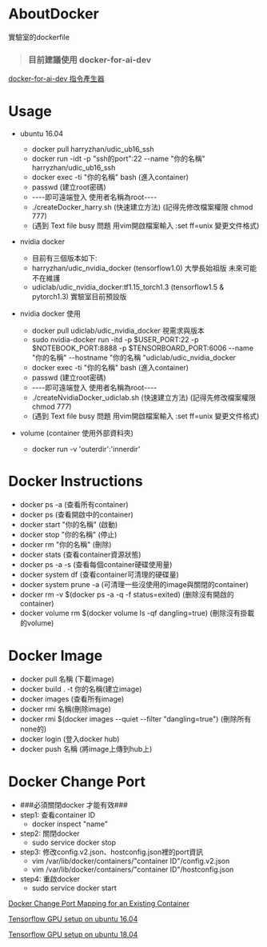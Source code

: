 # AboutDocker

實驗室的dockerfile
> ### 目前建議使用 docker-for-ai-dev
[docker-for-ai-dev 指令產生器](https://p208p2002.github.io/docker-for-ai-dev/)

# Usage
* ubuntu 16.04
  * docker pull harryzhan/udic_ub16_ssh 
  * docker run -idt -p "ssh的port":22 --name "你的名稱" harryzhan/udic_ub16_ssh
  * docker exec -ti "你的名稱" bash (進入container)
  * passwd (建立root密碼)
  * ----即可遠端登入 使用者名稱為root----
  *  ./createDocker_harry.sh  (快速建立方法) (記得先修改檔案權限 chmod 777)
  *  (遇到 Text file busy 問題 用vim開啟檔案輸入 :set ff=unix 變更文件格式)

* nvidia docker
  * 目前有三個版本如下:
  * harryzhan/udic_nvidia_docker (tensorflow1.0) 大學長始祖版 未來可能不在維護 
  * udiclab/udic_nvidia_docker:tf1.15_torch1.3 (tensorflow1.5 & pytorch1.3) 實驗室目前預設版
* nvidia docker 使用
  * docker pull udiclab/udic_nvidia_docker 視需求與版本
  * sudo nvidia-docker run -itd -p $USER_PORT:22 -p $NOTEBOOK_PORT:8888 -p $TENSORBOARD_PORT:6006 --name "你的名稱" --hostname "你的名稱 "udiclab/udic_nvidia_docker
  * docker exec -ti "你的名稱" bash (進入container)
  * passwd (建立root密碼)
  * ----即可遠端登入 使用者名稱為root----
  *  ./createNvidiaDocker_udiclab.sh  (快速建立方法) (記得先修改檔案權限 chmod 777)
  *  (遇到 Text file busy 問題 用vim開啟檔案輸入 :set ff=unix 變更文件格式)
  
* volume (container 使用外部資料夾)
  * docker run -v 'outerdir':'innerdir'


# Docker Instructions
* docker ps -a (查看所有container)
* docker ps (查看開啟中的container)
* docker start "你的名稱" (啟動)
* docker stop "你的名稱" (停止)
* docker rm "你的名稱" (刪除)
* docker stats (查看container資源狀態)
* docker ps -a -s (查看每個container硬碟使用量)
* docker system df (查看container可清理的硬碟量)
* docker system prune -a (可清理一些沒使用的image與關閉的container)
* docker rm -v $(docker ps -a -q -f status=exited) (删除沒有開啟的container)
* docker volume rm $(docker volume ls -qf dangling=true) (刪除沒有掛載的volume)

# Docker Image
* docker pull 名稱 (下載image)
* docker build . -t 你的名稱(建立image)
* docker images (查看所有image)
* docker rmi 名稱(刪除image)
* docker rmi $(docker images --quiet --filter "dangling=true") (刪除所有none的)
* docker login (登入docker hub)
* docker push 名稱 (將image上傳到hub上)

# Docker Change Port
* ###必須關閉docker 才能有效###
* step1: 查看container ID
  * docker inspect "name"
* step2: 關閉docker
  * sudo service docker stop
* step3: 修改config.v2.json、hostconfig.json裡的port資訊
  * vim /var/lib/docker/containers/"container ID"/config.v2.json
  * vim /var/lib/docker/containers/"container ID"/hostconfig.json
* step4: 重啟docker
  * sudo service docker start

[Docker Change Port Mapping for an Existing Container](https://mybrainimage.wordpress.com/2017/02/05/docker-change-port-mapping-for-an-existing-container/)

[Tensorflow GPU setup on ubuntu 16.04](https://gist.github.com/theshaneyu/d9eda9f6f4fd9c8f4c75a4546f170a4e)

[Tensorflow GPU setup on ubuntu 18.04](https://gist.github.com/booker2681/80678885f1328be56399c701ea7af2c2)
